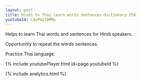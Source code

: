```yaml
---
layout: post
title: Hindi to Thai learn words sentences dictionary 258 
youtubeId: CdxPmz7bMMo
---
```

 
 
Helps to learn Thai words and sentences for Hindi speakers.

Opportunitiy to repeat the words sentences. 

Practice Thai language. 
 
{% include youtubePlayer.html id=page.youtubeId %}
 
 
{% include analytics.html %}